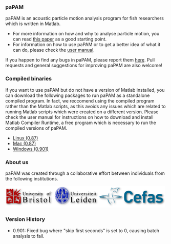 ### paPAM
paPAM is an acoustic particle motion analysis program for fish researchers which is written in Matlab.
- For more information on how and why to analyse particle motion, you can read [this paper](https://www.researchgate.net/publication/292677434_Particle_motion_The_missing_link_in_underwater_acoustic_ecology) as a good starting point.
- For information on how to use paPAM or to get a better idea of what it can do, please check the [user manual](https://raw.githubusercontent.com/RTbecard/paPAM/master/User%20Manual/User%20Manual.pdf).

If you happen to find any bugs in paPAM, please report them [here](https://github.com/RTbecard/paPAM/issues).  Pull requests and general suggestions for improving paPAM are also welcome!

### Compiled binaries

If you want to use paPAM but do not have a version of Matlab installed, you can download the following packages to run paPAM as a standalone compiled program.  In fact, we reccomend using the compiled program rather than the Matlab scripts, as this avoids any issues which are related to running Matlab scripts which were created on a different version.  Please check the user manual for instructions on how to download and install Matlab Compiler Runtime, a free program which is necessary to run the compiled versions of paPAM.

- [Linux (0.87)](https://github.com/RTbecard/paPAM/raw/master/Compiled%20Binaries/MCR_Linux_0.87.zip)
- [Mac (0.87)](https://github.com/RTbecard/paPAM/raw/master/Compiled%20Binaries/MCR_Mac_0.87.zip)
- [Windows (0.901)](https://github.com/RTbecard/paPAM/raw/master/Compiled%20Binaries/MCR_PC_0.901.zip)

### About us

paPAM was created through a collaborative effort between individuals from the following institutions.

<img src="User Manual/Uni_logo.png" width="500" />

### Version History
- 0.901: Fixed bug where "skip first seconds" is set to 0, causing batch analysis to fail.
